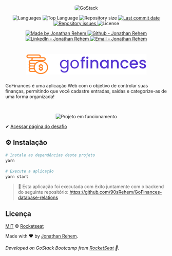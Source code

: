 <p align="center">
    <img alt="GoStack" src="https://storage.googleapis.com/golden-wind/bootcamp-gostack/header-desafios-new.png" style="border-radius:5px;"/>
</p>

<p align="center">
  <img alt="Languages" src="https://img.shields.io/github/languages/count/90sRehem/GoFinances">
  <img alt="Top Language" src="https://img.shields.io/github/languages/top/90sRehem/GoFinances">
  <img alt="Repository size" src="https://img.shields.io/github/repo-size/90sRehem/GoFinances">
  <a href="https://github.com/90sRehem/GoFinances/commits/master">
    <img alt="Last commit date" src="https://img.shields.io/github/last-commit/90sRehem/GoFinances">
  </a>
   <a href="https://github.com/90sRehem/GoFinances/issues">
    <img alt="Repository issues" src="https://img.shields.io/github/issues/90sRehem/GoFinances">
  </a>
  <img alt="License" src="https://img.shields.io/github/license/90sRehem/GoFinances">
</p>

<p align="center">

  <a href="https://www.linkedin.com/in/jonathan-rehem-7101171a5/" target="_blank">
    <img alt="Made by Jonathan Rehem" src="https://img.shields.io/badge/made%20by-Jonathan_Rehem-informational">
  </a>
  <a href="https://github.com/90sRehem" target="_blank" >
    <img alt="Github - Jonathan Rehem" src="https://img.shields.io/badge/Github--%23F8952D?style=social&logo=github">
  </a>
  <a href="https://www.linkedin.com/in/jonathan-rehem-7101171a5/" target="_blank" >
    <img alt="LinkedIn - Jonathan Rehem" src="https://img.shields.io/badge/Linkedin--%23F8952D?style=social&logo=linkedin">
  </a>
  <a href="mailto:jonathan.de.oliveira@live.com" target="_blank" >
    <img alt="Email - Jonathan Rehem" src="https://img.shields.io/badge/Email--%23F8952D?style=social&logo=gmail">
  </a>
</p>

# <h1 align="center">![Go Finances](.github/goFinances_logo.svg)</h1>

GoFinances é uma aplicação Web com o objetivo de controlar suas finanças, permitindo que você cadastre entradas, saídas e categorize-as de uma forma organizada!

<br />
<p align="center">
<img alt="Projeto em funcionamento" src="https://media.giphy.com/media/Qw8aa54MCFyYhWzbNd/giphy.gif">
</p>

✔ [Acessar página do desafio](https://github.com/Rocketseat/bootcamp-gostack-desafios/tree/master/desafio-fundamentos-reactjs)

## ⚙️ Instalação

```Bash
# Instale as dependências deste projeto
yarn

# Execute a aplicação
yarn start
```

> 🚧 Esta aplicação foi executada com êxito juntamente com o backend do seguinte repositório: https://github.com/90sRehem/GoFinances-database-relations

## Licença

[MIT](./LICENSE) &copy; [Rocketseat](https://rocketseat.com.br/)

Made with :heart: by <a href="https://www.linkedin.com/in/jonathan-rehem-7101171a5/" target="blank">Jonathan Rehem</a>.
###### Developed on GoStack Bootcamp from [RocketSeat](https://rocketseat.com.br) :rocket:.
